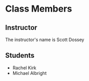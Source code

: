 # Class Members

## Instructor

The instructor's name is Scott Dossey

## Students

* Rachel Kirk
* Michael Albright
